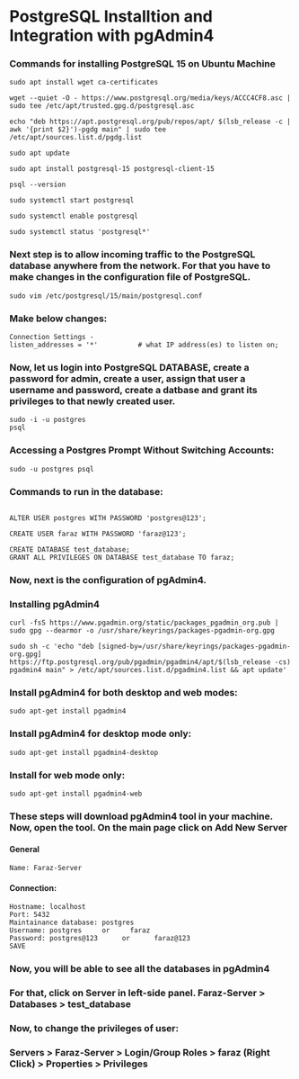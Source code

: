 # PostgreSQL Installtion and Integration with pgAdmin4

### Commands for installing PostgreSQL 15 on Ubuntu Machine

```
sudo apt install wget ca-certificates

wget --quiet -O - https://www.postgresql.org/media/keys/ACCC4CF8.asc | sudo tee /etc/apt/trusted.gpg.d/postgresql.asc

echo "deb https://apt.postgresql.org/pub/repos/apt/ $(lsb_release -c | awk '{print $2}')-pgdg main" | sudo tee /etc/apt/sources.list.d/pgdg.list

sudo apt update

sudo apt install postgresql-15 postgresql-client-15

psql --version

sudo systemctl start postgresql

sudo systemctl enable postgresql

sudo systemctl status 'postgresql*'
```

### Next step is to allow incoming traffic to the PostgreSQL database anywhere from the network. For that you have to make changes in the configuration file of PostgreSQL.

```
sudo vim /etc/postgresql/15/main/postgresql.conf
```

### Make below changes:

```
Connection Settings -
listen_addresses = '*'          # what IP address(es) to listen on;
```
### Now, let us login into PostgreSQL DATABASE, create a password for admin, create a user, assign that user a username and password, create a datbase and grant its privileges to that newly created user.

```
sudo -i -u postgres
psql
```
### Accessing a Postgres Prompt Without Switching Accounts:
```
sudo -u postgres psql
```
### Commands to run in the database:
```

ALTER USER postgres WITH PASSWORD 'postgres@123';

CREATE USER faraz WITH PASSWORD 'faraz@123';
 
CREATE DATABASE test_database;
GRANT ALL PRIVILEGES ON DATABASE test_database TO faraz;
```
### Now, next is the configuration of pgAdmin4.
### Installing pgAdmin4

```
curl -fsS https://www.pgadmin.org/static/packages_pgadmin_org.pub | sudo gpg --dearmor -o /usr/share/keyrings/packages-pgadmin-org.gpg

sudo sh -c 'echo "deb [signed-by=/usr/share/keyrings/packages-pgadmin-org.gpg] https://ftp.postgresql.org/pub/pgadmin/pgadmin4/apt/$(lsb_release -cs) pgadmin4 main" > /etc/apt/sources.list.d/pgadmin4.list && apt update'
```
### Install pgAdmin4 for both desktop and web modes:
```
sudo apt-get install pgadmin4
```

### Install pgAdmin4 for desktop mode only:
```
sudo apt-get install pgadmin4-desktop
```

### Install for web mode only:
```
sudo apt-get install pgadmin4-web 
```

### These steps will download pgAdmin4 tool in your machine. Now, open the tool. On the main page click on Add New Server
#### General
```
Name: Faraz-Server
```
#### Connection:
```
Hostname: localhost
Port: 5432
Maintainance database: postgres
Username: postgres     or     faraz
Password: postgres@123      or      faraz@123
SAVE
```

### Now, you will be able to see all the databases in pgAdmin4 

### For that, click on Server in left-side panel. Faraz-Server > Databases > test_database

### Now, to change the privileges of user:

### Servers > Faraz-Server > Login/Group Roles > faraz (Right Click) > Properties > Privileges